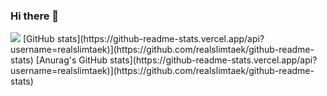 ### Hi there 👋

<!--
**realslimtaek/realslimtaek** is a ✨ _special_ ✨ repository because its `README.md` (this file) appears on your GitHub profile.

Here are some ideas to get you started:

- 🔭 I’m currently working on ...
- 🌱 I’m currently learning ...
- 👯 I’m looking to collaborate on ...
- 🤔 I’m looking for help with ...
- 💬 Ask me about ...
- 📫 How to reach me: ...
- 😄 Pronouns: ...
- ⚡ Fun fact: ...
-->


<img src="https://img.shields.io/badge/Firebase-FFCA28?style=flat-square&logo=firebase&logoColor=white"/>
[GitHub stats](https://github-readme-stats.vercel.app/api?username=realslimtaek)](https://github.com/realslimtaek/github-readme-stats)
[Anurag's GitHub stats](https://github-readme-stats.vercel.app/api?username=realslimtaek)](https://github.com/realslimtaek/github-readme-stats)

